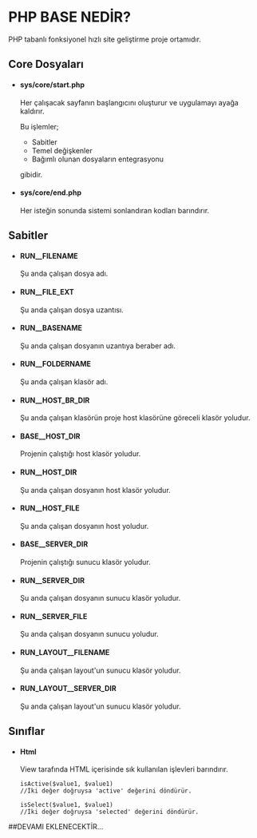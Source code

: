# PHP BASE NEDİR?
PHP tabanlı fonksiyonel hızlı site geliştirme proje ortamıdır.


## Core Dosyaları


- #### sys/core/start.php
  Her çalışacak sayfanın başlangıcını oluşturur ve uygulamayı ayağa kaldırır.
  
  Bu işlemler;
  
  - Sabitler
  - Temel değişkenler
  - Bağımlı olunan dosyaların entegrasyonu
  
  gibidir.
  
  
- #### sys/core/end.php
  Her isteğin sonunda sistemi sonlandıran kodları barındırır.
  
  
## Sabitler
- #### RUN__FILENAME
  Şu anda çalışan dosya adı.
- #### RUN__FILE_EXT
  Şu anda çalışan dosya uzantısı.
- #### RUN__BASENAME
  Şu anda çalışan dosyanın uzantıya beraber adı.
- #### RUN__FOLDERNAME
  Şu anda çalışan klasör adı.
- #### RUN__HOST_BR_DIR
  Şu anda çalışan klasörün proje host klasörüne göreceli klasör yoludur.
- #### BASE__HOST_DIR
  Projenin çalıştığı host klasör yoludur.
- #### RUN__HOST_DIR
  Şu anda çalışan dosyanın host klasör yoludur.
- #### RUN__HOST_FILE
  Şu anda çalışan dosyanın host yoludur.
- #### BASE__SERVER_DIR
  Projenin çalıştığı sunucu klasör yoludur.
- #### RUN__SERVER_DIR
  Şu anda çalışan dosyanın sunucu klasör yoludur.
- #### RUN__SERVER_FILE
  Şu anda çalışan dosyanın sunucu yoludur.
- #### RUN_LAYOUT__FILENAME
  Şu anda çalışan layout'un sunucu klasör yoludur.
- #### RUN_LAYOUT__SERVER_DIR
  Şu anda çalışan layout'un sunucu klasör yoludur.

  

## Sınıflar
- #### Html
  View tarafında HTML içerisinde sık kullanılan işlevleri barındırır.
  
      isActive($value1, $value1)
      //İki değer doğruysa 'active' değerini döndürür.
        
      isSelect($value1, $value1)
      //İki değer doğruysa 'selected' değerini döndürür.  
      
      
##DEVAMI EKLENECEKTİR...
